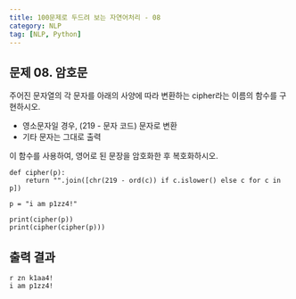 ```yaml
---
title: 100문제로 두드려 보는 자연어처리 - 08
category: NLP
tag: [NLP, Python]
---
```


## 문제 08. 암호문

주어진 문자열의 각 문자를 아래의 사양에 따라 변환하는 cipher라는 이름의 함수를 구현하시오. 
* 영소문자일 경우, (219 - 문자 코드) 문자로 변환
* 기타 문자는 그대로 출력

이 함수를 사용하여, 영어로 된 문장을 암호화한 후 복호화하시오. 

~~~
def cipher(p):
    return "".join([chr(219 - ord(c)) if c.islower() else c for c in p])

p = "i am p1zz4!"

print(cipher(p))
print(cipher(cipher(p)))
~~~

## 출력 결과
~~~
r zn k1aa4!
i am p1zz4!
~~~
